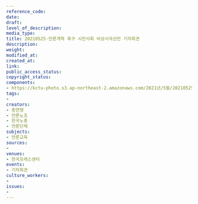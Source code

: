 ```yaml
---
reference_code: 
date: 
draft: 
level_of_description: 
media_type: 
title: 20210525-언론개혁 촉구 시민사회 비상시국선언 기자회견
description: 
weight: 
modified_at: 
created_at: 
link: 
public_access_status: 
copyright_status: 
components:
- https://kctu-photo.s3.ap-northeast-2.amazonaws.com/2021년/5월/20210525-언론개혁+촉구+시민사회+비상시국선언+기자회견/_1D20149.jpg
tags:
- 
creators:
- 총연맹
- 언론노조
- 한국노총
- 언론단체
subjects:
- 언론교육
sources:
- 
venues:
- 한국프레스센터
events:
- 기자회견
culture_workers:
- 
issues:
- 
---
```

